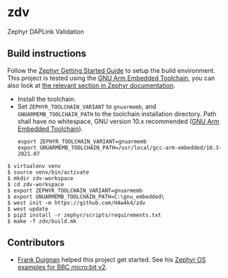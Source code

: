 # zdv
Zephyr DAPLink Validation

## Build instructions

Follow the [Zephyr Getting Started Guide](https://docs.zephyrproject.org/2.7.0/getting_started) to setup the build environment. This project is tested using the [GNU Arm Embedded Toolchain](https://developer.arm.com/tools-and-software/open-source-software/developer-tools/gnu-toolchain/gnu-rm), you can also look at [the relevant section in Zephyr documentation](https://docs.zephyrproject.org/2.7.0/getting_started/toolchain_3rd_party_x_compilers.html#gnu-arm-embedded).

- Install the toolchain.
- Set `ZEPHYR_TOOLCHAIN_VARIANT` to `gnuarmemb`, and `GNUARMEMB_TOOLCHAIN_PATH` to the toolchain installation directory. Path shall have no whitespace, GNU version 10.x recommended ([GNU Arm Embedded Toolchain](https://developer.arm.com/tools-and-software/open-source-software/developer-tools/gnu-toolchain/gnu-rm/downloads)).
  ```
  export ZEPHYR_TOOLCHAIN_VARIANT=gnuarmemb
  export GNUARMEMB_TOOLCHAIN_PATH=/usr/local/gcc-arm-embedded/10.3-2021.07
  ```

```
$ virtualenv venv
$ source venv/bin/activate
$ mkdir zdv-workspace
$ cd zdv-workspace
$ export ZEPHYR_TOOLCHAIN_VARIANT=gnuarmemb
$ export GNUARMEMB_TOOLCHAIN_PATH=C:\gnu_embedded\
$ west init -m https://github.com/H4w4k4/zdv
$ west update
$ pip3 install -r zephyr/scripts/requirements.txt
$ make -f zdv/build.mk
```

## Contributors

- [Frank Duignan](https://github.com/fduignan) helped this project get started. See his [Zephyr OS examples for BBC micro:bit v2](https://github.com/fduignan/zephyr_bbc_microbit_v2).
